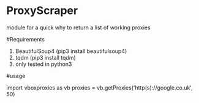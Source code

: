 # ProxyScraper
module for a quick why to return a list of working proxies

#Requirements
1. BeautifulSoup4 (pip3 install beautifulsoup4)
2. tqdm (pip3 install tqdm)
3. only tested in python3

#usage 

import vboxproxies as vb
proxies = vb.getProxies('http(s)://google.co.uk', 50)
